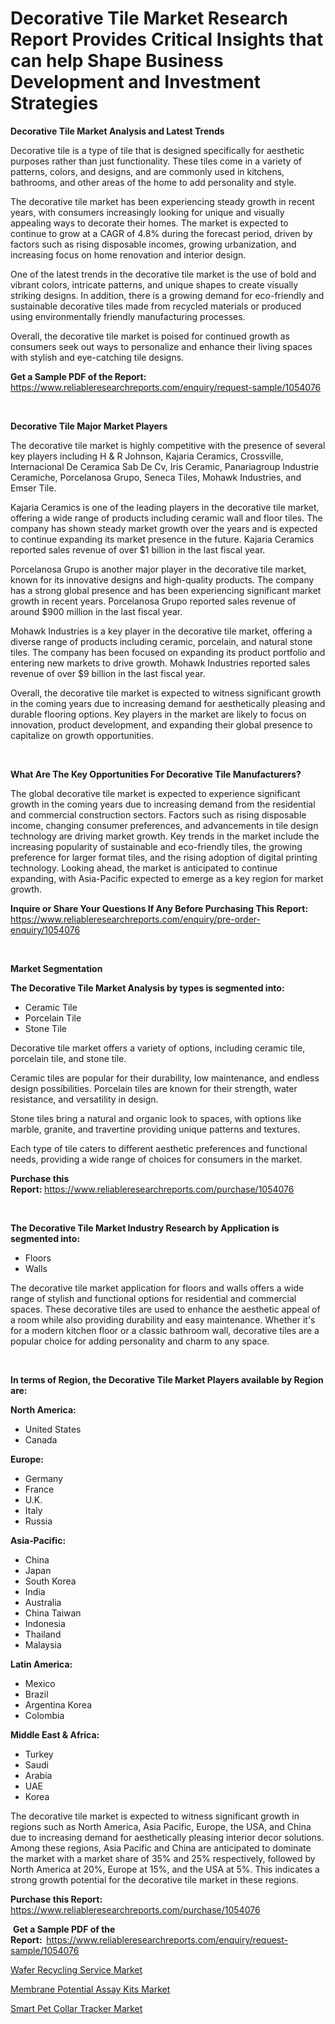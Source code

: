 <p><h1>Decorative Tile Market Research Report Provides Critical Insights that can help Shape Business Development and Investment Strategies</h1></p><p><strong>Decorative Tile Market Analysis and Latest Trends</strong></p>
<p><p>Decorative tile is a type of tile that is designed specifically for aesthetic purposes rather than just functionality. These tiles come in a variety of patterns, colors, and designs, and are commonly used in kitchens, bathrooms, and other areas of the home to add personality and style.</p><p>The decorative tile market has been experiencing steady growth in recent years, with consumers increasingly looking for unique and visually appealing ways to decorate their homes. The market is expected to continue to grow at a CAGR of 4.8% during the forecast period, driven by factors such as rising disposable incomes, growing urbanization, and increasing focus on home renovation and interior design.</p><p>One of the latest trends in the decorative tile market is the use of bold and vibrant colors, intricate patterns, and unique shapes to create visually striking designs. In addition, there is a growing demand for eco-friendly and sustainable decorative tiles made from recycled materials or produced using environmentally friendly manufacturing processes.</p><p>Overall, the decorative tile market is poised for continued growth as consumers seek out ways to personalize and enhance their living spaces with stylish and eye-catching tile designs.</p></p>
<p><strong>Get a Sample PDF of the Report:&nbsp;</strong> <a href="https://www.reliableresearchreports.com/enquiry/request-sample/1054076">https://www.reliableresearchreports.com/enquiry/request-sample/1054076</a></p>
<p>&nbsp;</p>
<p><strong>Decorative Tile Major Market Players</strong></p>
<p><p>The decorative tile market is highly competitive with the presence of several key players including H & R Johnson, Kajaria Ceramics, Crossville, Internacional De Ceramica Sab De Cv, Iris Ceramic, Panariagroup Industrie Ceramiche, Porcelanosa Grupo, Seneca Tiles, Mohawk Industries, and Emser Tile. </p><p>Kajaria Ceramics is one of the leading players in the decorative tile market, offering a wide range of products including ceramic wall and floor tiles. The company has shown steady market growth over the years and is expected to continue expanding its market presence in the future. Kajaria Ceramics reported sales revenue of over $1 billion in the last fiscal year.</p><p>Porcelanosa Grupo is another major player in the decorative tile market, known for its innovative designs and high-quality products. The company has a strong global presence and has been experiencing significant market growth in recent years. Porcelanosa Grupo reported sales revenue of around $900 million in the last fiscal year.</p><p>Mohawk Industries is a key player in the decorative tile market, offering a diverse range of products including ceramic, porcelain, and natural stone tiles. The company has been focused on expanding its product portfolio and entering new markets to drive growth. Mohawk Industries reported sales revenue of over $9 billion in the last fiscal year.</p><p>Overall, the decorative tile market is expected to witness significant growth in the coming years due to increasing demand for aesthetically pleasing and durable flooring options. Key players in the market are likely to focus on innovation, product development, and expanding their global presence to capitalize on growth opportunities.</p></p>
<p>&nbsp;</p>
<p><strong>What Are The Key Opportunities For Decorative Tile Manufacturers?</strong></p>
<p><p>The global decorative tile market is expected to experience significant growth in the coming years due to increasing demand from the residential and commercial construction sectors. Factors such as rising disposable income, changing consumer preferences, and advancements in tile design technology are driving market growth. Key trends in the market include the increasing popularity of sustainable and eco-friendly tiles, the growing preference for larger format tiles, and the rising adoption of digital printing technology. Looking ahead, the market is anticipated to continue expanding, with Asia-Pacific expected to emerge as a key region for market growth.</p></p>
<p><strong>Inquire or Share Your Questions If Any Before Purchasing This Report:</strong> <a href="https://www.reliableresearchreports.com/enquiry/pre-order-enquiry/1054076">https://www.reliableresearchreports.com/enquiry/pre-order-enquiry/1054076</a></p>
<p>&nbsp;</p>
<p><strong>Market Segmentation</strong></p>
<p><strong>The Decorative Tile Market Analysis by types is segmented into:</strong></p>
<p><ul><li>Ceramic Tile</li><li>Porcelain Tile</li><li>Stone Tile</li></ul></p>
<p><p>Decorative tile market offers a variety of options, including ceramic tile, porcelain tile, and stone tile. </p><p>Ceramic tiles are popular for their durability, low maintenance, and endless design possibilities. Porcelain tiles are known for their strength, water resistance, and versatility in design. </p><p>Stone tiles bring a natural and organic look to spaces, with options like marble, granite, and travertine providing unique patterns and textures. </p><p>Each type of tile caters to different aesthetic preferences and functional needs, providing a wide range of choices for consumers in the market.</p></p>
<p><strong>Purchase this Report:&nbsp;</strong><a href="https://www.reliableresearchreports.com/purchase/1054076">https://www.reliableresearchreports.com/purchase/1054076</a></p>
<p>&nbsp;</p>
<p><strong>The Decorative Tile Market Industry Research by Application is segmented into:</strong></p>
<p><ul><li>Floors</li><li>Walls</li></ul></p>
<p><p>The decorative tile market application for floors and walls offers a wide range of stylish and functional options for residential and commercial spaces. These decorative tiles are used to enhance the aesthetic appeal of a room while also providing durability and easy maintenance. Whether it's for a modern kitchen floor or a classic bathroom wall, decorative tiles are a popular choice for adding personality and charm to any space.</p></p>
<p>&nbsp;</p>
<p><strong>In terms of Region, the Decorative Tile Market Players available by Region are:</strong></p>
<p>
    <p> <strong> North America: </strong>
        <ul>
            <li>United States</li>
            <li>Canada</li>
        </ul>
        </p> 
    <p> <strong> Europe: </strong>
        <ul>
            <li>Germany</li>
            <li>France</li>
            <li>U.K.</li>
            <li>Italy</li>
            <li>Russia</li>
        </ul>
        </p> 
    <p> <strong> Asia-Pacific: </strong>
        <ul>
            <li>China</li>
            <li>Japan</li>
            <li>South Korea</li>
            <li>India</li>
            <li>Australia</li>
            <li>China Taiwan</li>
            <li>Indonesia</li>
            <li>Thailand</li>
            <li>Malaysia</li>
        </ul>
        </p> 
    <p> <strong> Latin America: </strong>
        <ul>
            <li>Mexico</li>
            <li>Brazil</li>
            <li>Argentina Korea</li>
            <li>Colombia</li>
        </ul>
        </p> 
    <p> <strong> Middle East & Africa: </strong>
        <ul>
            <li>Turkey</li>
            <li>Saudi</li>
            <li>Arabia</li>
            <li>UAE</li>
            <li>Korea</li>
        </ul>
    </p>
    </p>
<p><p>The decorative tile market is expected to witness significant growth in regions such as North America, Asia Pacific, Europe, the USA, and China due to increasing demand for aesthetically pleasing interior decor solutions. Among these regions, Asia Pacific and China are anticipated to dominate the market with a market share of 35% and 25% respectively, followed by North America at 20%, Europe at 15%, and the USA at 5%. This indicates a strong growth potential for the decorative tile market in these regions.</p></p>
<p><strong>Purchase this Report: </strong><a href="https://www.reliableresearchreports.com/purchase/1054076">https://www.reliableresearchreports.com/purchase/1054076</a></p>
<p>&nbsp;<strong>Get a Sample PDF of the Report:&nbsp;&nbsp;</strong><a href="https://www.reliableresearchreports.com/enquiry/request-sample/1054076">https://www.reliableresearchreports.com/enquiry/request-sample/1054076</a></p>
<p><strong></strong></p>
<p><p><a href="https://view.publitas.com/reportprime-1/decoding-the-wafer-recycling-service-market-a-deep-dive-into-the-latest-market-trends-market-segmentation-and-competitive-analysis/">Wafer Recycling Service Market</a></p><p><a href="https://view.publitas.com/reportprime-1/membrane-potential-assay-kits-market-size-furnishes-valuable-information-encompassing-market-share-market-trends-and-projections-spanning-from-2023-to-2030/">Membrane Potential Assay Kits Market</a></p><p><a href="https://view.publitas.com/reportprime-1/smart-pet-collar-tracker-market-research-report-unlocks-analysis-on-the-market-financial-status-market-size-and-market-revenue-upto-2030/">Smart Pet Collar Tracker Market</a></p></p>
